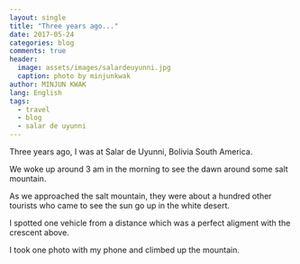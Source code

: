 ```yaml
---
layout: single
title: "Three years ago..."
date: 2017-05-24
categories: blog
comments: true
header:
  image: assets/images/salardeuyunni.jpg
  caption: photo by minjunkwak
author: MINJUN KWAK
lang: English
tags:
  - travel
  - blog
  - salar de uyunni
---
```


Three years ago, I was at Salar de Uyunni, Bolivia South America.

We woke up around 3 am in the morning to see the dawn around some salt mountain.

As we approached the salt mountain, they were about a hundred other tourists who came to see the sun go up in the white desert.

I spotted one vehicle from a distance which was a perfect aligment with the crescent above.

I took one photo with my phone and climbed up the mountain.

<!--I was a sophomore student during summer vacation. I took a leave of absence during my second freshman semester because I wanted to go to the best university in Korea, but I failed and came back.-->
<!--No problem, I still loved Korea University.-->